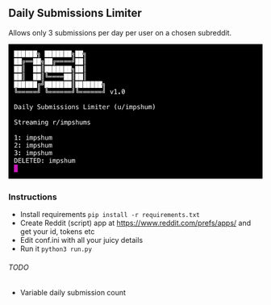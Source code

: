 ## Daily Submissions Limiter

Allows only 3 submissions per day per user on a chosen subreddit.

![DSL preview](ss.jpg)

### Instructions

- Install requirements ```pip install -r requirements.txt```
- Create Reddit (script) app at https://www.reddit.com/prefs/apps/ and get your id, tokens etc
- Edit conf.ini with all your juicy details
- Run it ```python3 run.py```

###### TODO

- Variable daily submission count
